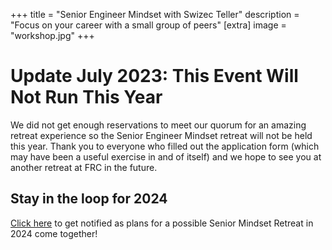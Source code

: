 +++
title = "Senior Engineer Mindset with Swizec Teller"
description = "Focus on your career with a small group of peers"
[extra]
image = "workshop.jpg"
+++

# Update July 2023: This Event Will Not Run This Year

We did not get enough reservations to meet our quorum for an amazing retreat experience so the Senior Engineer Mindset retreat will not be held this year. Thank you to everyone who filled out the application form (which may have been a useful exercise in and of itself) and we hope to see you at another retreat at FRC in the future.

## Stay in the loop for 2024

[Click here](https://swizec-llc.ck.page/c63f4234da) to get notified as plans for a possible Senior Mindset Retreat in 2024 come together!
